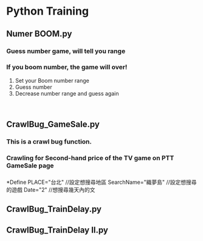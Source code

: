 # Python Training

## Numer BOOM.py
### Guess number game, will tell you range
### If you boom number, the game will over!
1. Set your Boom number range
2. Guess number
3. Decrease number range and guess again
<br>

## CrawlBug_GameSale.py
### This is a crawl bug function.
### Crawling for Second-hand price of the TV game on PTT GameSale page
###
 *Define
 PLACE="台北"   //設定想搜尋地區
 SearchName="織夢島"  //設定想搜尋的遊戲
 Date="2"    //想搜尋幾天內的文



## CrawlBug_TrainDelay.py



## CrawlBug_TrainDelay II.py
